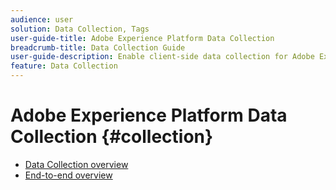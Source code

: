 ```yaml
---
audience: user
solution: Data Collection, Tags
user-guide-title: Adobe Experience Platform Data Collection
breadcrumb-title: Data Collection Guide
user-guide-description: Enable client-side data collection for Adobe Experience Platform Edge Network.
feature: Data Collection
---
```


# Adobe Experience Platform Data Collection {#collection}

- [Data Collection overview](./home.md)
- [End-to-end overview](./e2e.md)
